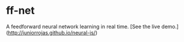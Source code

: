 # ff-net
A feedforward neural network learning in real time. [See the live demo.] (http://juniorrojas.github.io/neural-js/)
